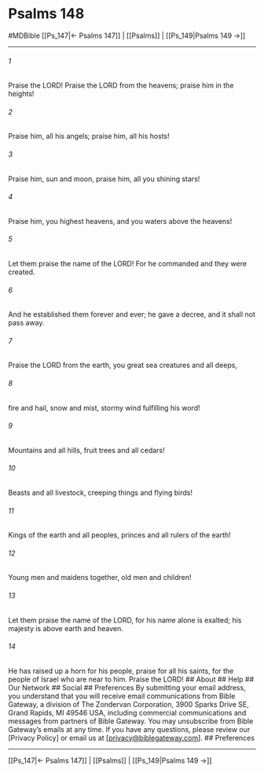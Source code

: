 # Psalms 148
#MDBible
[[Ps_147|← Psalms 147]] | [[Psalms]] | [[Ps_149|Psalms 149 →]]

***




###### 1 

Praise the LORD! Praise the LORD from the heavens; praise him in the heights! 



###### 2 

Praise him, all his angels; praise him, all his hosts! 



###### 3 

Praise him, sun and moon, praise him, all you shining stars! 



###### 4 

Praise him, you highest heavens, and you waters above the heavens! 



###### 5 

Let them praise the name of the LORD! For he commanded and they were created. 



###### 6 

And he established them forever and ever; he gave a decree, and it shall not pass away. 



###### 7 

Praise the LORD from the earth, you great sea creatures and all deeps, 



###### 8 

fire and hail, snow and mist, stormy wind fulfilling his word! 



###### 9 

Mountains and all hills, fruit trees and all cedars! 



###### 10 

Beasts and all livestock, creeping things and flying birds! 



###### 11 

Kings of the earth and all peoples, princes and all rulers of the earth! 



###### 12 

Young men and maidens together, old men and children! 



###### 13 

Let them praise the name of the LORD, for his name alone is exalted; his majesty is above earth and heaven. 



###### 14 

He has raised up a horn for his people, praise for all his saints, for the people of Israel who are near to him. Praise the LORD! ## About ## Help ## Our Network ## Social ## Preferences By submitting your email address, you understand that you will receive email communications from Bible Gateway, a division of The Zondervan Corporation, 3900 Sparks Drive SE, Grand Rapids, MI 49546 USA, including commercial communications and messages from partners of Bible Gateway. You may unsubscribe from Bible Gateway&rsquo;s emails at any time. If you have any questions, please review our [Privacy Policy] or email us at [privacy@biblegateway.com]. ## Preferences

***

[[Ps_147|← Psalms 147]] | [[Psalms]] | [[Ps_149|Psalms 149 →]]

